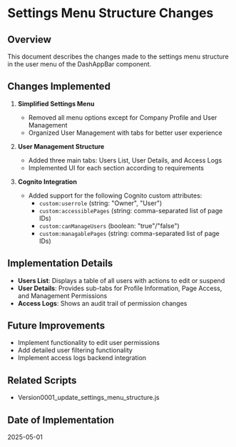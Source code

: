 # Settings Menu Structure Changes

## Overview
This document describes the changes made to the settings menu structure in the user menu of the DashAppBar component.

## Changes Implemented
1. **Simplified Settings Menu**
   - Removed all menu options except for Company Profile and User Management
   - Organized User Management with tabs for better user experience

2. **User Management Structure**
   - Added three main tabs: Users List, User Details, and Access Logs
   - Implemented UI for each section according to requirements

3. **Cognito Integration**
   - Added support for the following Cognito custom attributes:
     - `custom:userrole` (string: "Owner", "User")
     - `custom:accessiblePages` (string: comma-separated list of page IDs)
     - `custom:canManageUsers` (boolean: "true"/"false")
     - `custom:managablePages` (string: comma-separated list of page IDs)

## Implementation Details
- **Users List**: Displays a table of all users with actions to edit or suspend
- **User Details**: Provides sub-tabs for Profile Information, Page Access, and Management Permissions
- **Access Logs**: Shows an audit trail of permission changes

## Future Improvements
- Implement functionality to edit user permissions
- Add detailed user filtering functionality
- Implement access logs backend integration

## Related Scripts
- Version0001_update_settings_menu_structure.js

## Date of Implementation
2025-05-01
